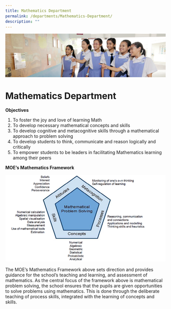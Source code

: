 ```yaml
---
title: Mathematics Department
permalink: /departments/Mathematics-Department/
description: ""
---
```

![](/images/Departments.jpg)

Mathematics Department
======================

<b>Objectives</b>

1.  To foster the joy and love of learning Math
2.  To develop necessary mathematical concepts and skills
3.  To develop cognitive and metacognitive skills through a mathematical approach to problem solving
4.  To develop students to think, communicate and reason logically and critically
5.  To empower students to be leaders in facilitating Mathematics learning among their peers

<b>MOE’s Mathematics Framework</b>

![](/images/MathDept1.png)

The MOE’s Mathematics Framework above sets direction and provides guidance for the school’s teaching and learning, and assessment of mathematics. As the central focus of the framework above is mathematical problem solving, the school ensures that the pupils are given opportunities to solve problems using mathematics. This is done through the deliberate teaching of process skills, integrated with the learning of concepts and skills.